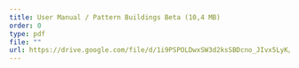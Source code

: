 ```yaml
---
title: User Manual / Pattern Buildings Beta (10,4 MB)
order: 0
type: pdf
file: ""
url: https://drive.google.com/file/d/1i9PSPOLDwxSW3d2ksSBDcno_JIvx5LyK/view?usp=sharing
---
```

